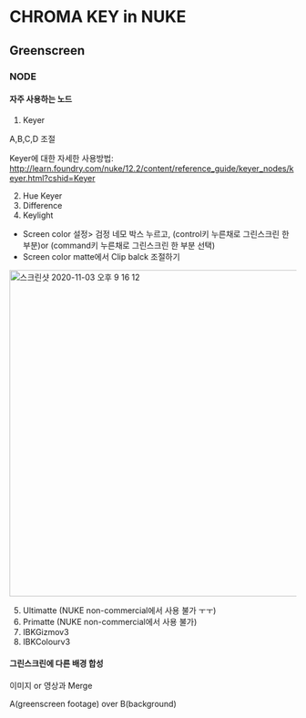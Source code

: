 # CHROMA KEY in NUKE
## Greenscreen
### NODE


#### 자주 사용하는 노드
1. Keyer

A,B,C,D 조절

Keyer에 대한 자세한 사용방법: http://learn.foundry.com/nuke/12.2/content/reference_guide/keyer_nodes/keyer.html?cshid=Keyer

2. Hue Keyer
3. Difference
4. Keylight

- Screen color 설정> 검정 네모 박스 누르고, (control키 누른채로 그린스크린 한 부분)or (command키 누른채로 그린스크린 한 부분 선택)
- Screen color matte에서 Clip balck 조절하기 

<img width="573" alt="스크린샷 2020-11-03 오후 9 16 12" src="https://user-images.githubusercontent.com/70870803/97988700-b89cc280-1e20-11eb-95a3-fd166361bb21.png">


5. Ultimatte (NUKE non-commercial에서 사용 불가 ㅜㅜ)
6. Primatte  (NUKE non-commercial에서 사용 불가)
7. IBKGizmov3
8. IBKColourv3


#### 그린스크린에 다른 배경 합성

이미지 or 영상과 Merge

A(greenscreen footage) over B(background)
